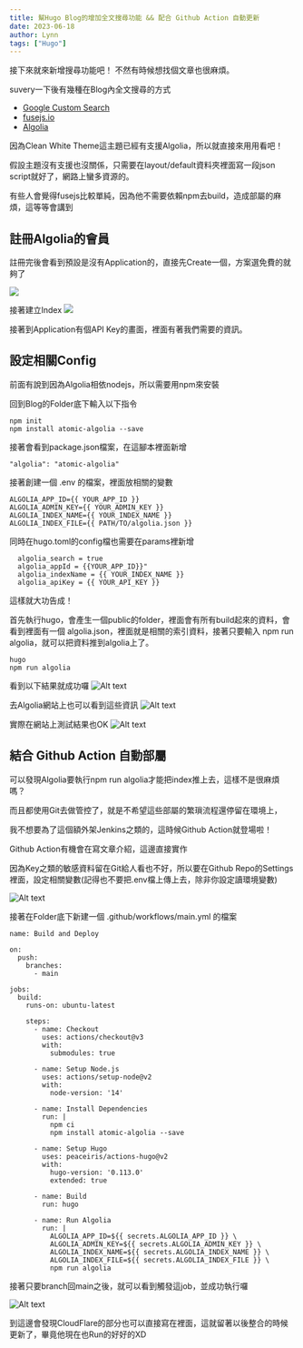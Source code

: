 ```yaml
---
title: 幫Hugo Blog的增加全文搜尋功能 && 配合 Github Action 自動更新
date: 2023-06-18
author: Lynn
tags: ["Hugo"]
---
```


接下來就來新增搜尋功能吧！
不然有時候想找個文章也很麻煩。

<!--more-->

suvery一下後有幾種在Blog內全文搜尋的方式
* [Google Custom Search](https://programmablesearchengine.google.com/about/)
* [fusejs.io](https://fusejs.io/)
* [Algolia](https://www.algolia.com/)

因為Clean White Theme這主題已經有支援Algolia，所以就直接來用用看吧！

假設主題沒有支援也沒關係，只需要在layout/default資料夾裡面寫一段json script就好了，網路上蠻多資源的。

有些人會覺得fusejs比較單純，因為他不需要依賴npm去build，造成部屬的麻煩，這等等會講到


## 註冊Algolia的會員

註冊完後會看到預設是沒有Application的，直接先Create一個，方案選免費的就夠了

![](./img/algolia_create_application.png)

接著建立Index
![](./img/create_index.png)

接著到Application有個API Key的畫面，裡面有著我們需要的資訊。

## 設定相關Config

前面有說到因為Algolia相依nodejs，所以需要用npm來安裝

回到Blog的Folder底下輸入以下指令
```
npm init
npm install atomic-algolia --save
```
接著會看到package.json檔案，在這腳本裡面新增
```
"algolia": "atomic-algolia"
```
接著創建一個 .env 的檔案，裡面放相關的變數
```
ALGOLIA_APP_ID={{ YOUR_APP_ID }}
ALGOLIA_ADMIN_KEY={{ YOUR_ADMIN_KEY }}
ALGOLIA_INDEX_NAME={{ YOUR_INDEX_NAME }}
ALGOLIA_INDEX_FILE={{ PATH/TO/algolia.json }}
```
同時在hugo.toml的config檔也需要在params裡新增
```
  algolia_search = true
  algolia_appId = {{YOUR_APP_ID}}"
  algolia_indexName = {{ YOUR_INDEX_NAME }}
  algolia_apiKey = {{ YOUR_API_KEY }}
```

這樣就大功告成！ 

首先執行hugo，會產生一個public的folder，裡面會有所有build起來的資料，會看到裡面有一個 algolia.json，裡面就是相關的索引資料，接著只要輸入 npm run algolia，就可以把資料推到algolia上了。

```
hugo
npm run algolia
```
看到以下結果就成功囉
![Alt text](./img/npm_run_algolia.png)

去Algolia網站上也可以看到這些資訊
![Alt text](./img/algolia_result.png)

實際在網站上測試結果也OK
![Alt text](./img/blog_search_result.png)

## 結合 Github Action 自動部屬

可以發現Algolia要執行npm run algolia才能把index推上去，這樣不是很麻煩嗎？

而且都使用Git去做管控了，就是不希望這些部屬的繁瑣流程還停留在環境上，

我不想要為了這個額外架Jenkins之類的，這時候Github Action就登場啦！

Github Action有機會在寫文章介紹，這邊直接實作

因為Key之類的敏感資料留在Git給人看也不好，所以要在Github Repo的Settings裡面，設定相關變數(記得也不要把.env檔上傳上去，除非你設定讀環境變數)

![Alt text](./img/github_secret.png)

接著在Folder底下新建一個 .github/workflows/main.yml 的檔案
```
name: Build and Deploy

on:
  push:
    branches:
      - main

jobs:
  build:
    runs-on: ubuntu-latest

    steps:
      - name: Checkout
        uses: actions/checkout@v3
        with:
          submodules: true

      - name: Setup Node.js
        uses: actions/setup-node@v2
        with:
          node-version: '14'

      - name: Install Dependencies
        run: |
          npm ci
          npm install atomic-algolia --save

      - name: Setup Hugo
        uses: peaceiris/actions-hugo@v2
        with:
          hugo-version: '0.113.0'
          extended: true
          
      - name: Build
        run: hugo
        
      - name: Run Algolia
        run: |
          ALGOLIA_APP_ID=${{ secrets.ALGOLIA_APP_ID }} \
          ALGOLIA_ADMIN_KEY=${{ secrets.ALGOLIA_ADMIN_KEY }} \
          ALGOLIA_INDEX_NAME=${{ secrets.ALGOLIA_INDEX_NAME }} \
          ALGOLIA_INDEX_FILE=${{ secrets.ALGOLIA_INDEX_FILE }} \
          npm run algolia
```
接著只要branch回main之後，就可以看到觸發這job，並成功執行囉

![Alt text](./img/github_job_success.png)


到這邊會發現CloudFlare的部分也可以直接寫在裡面，這就留著以後整合的時候更新了，畢竟他現在也Run的好好的XD